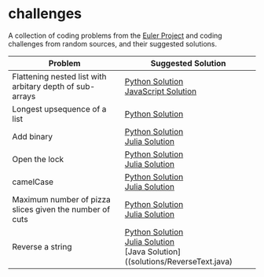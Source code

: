 # challenges
A collection of coding problems from the [Euler Project](https://projecteuler.net/) and coding challenges from random sources, and their suggested solutions. 


| Problem                                                   | Suggested Solution                                     |
| --------------------------------------------------------- | -------------------------------------------------------|
| Flattening nested list with arbitary depth of sub-arrays  | [Python Solution](solutions/flatten_nested_list.py)<br/>[JavaScript Solution](solutions/flatten_nested_list.js)|
|Longest upsequence of a list                               | [Python Solution](solutions/longest_upsequence.py)     |
| Add binary                                                | [Python Solution](solutions/add-binary.py)<br/>[Julia Solution](solutions/add-binary.jl)             |  
| Open the lock                                             | [Python Solution](solutions/open-lock.py)<br/>[Julia Solution](solutions/open-lock.jl)              |
| camelCase                                                 | [Python Solution](solutions/camel_case.py)<br/>[Julia Solution](solutions/camel_case.jl)             |
| Maximum number of pizza slices given the number of cuts   | [Python Solution](solutions/pizza_slices.py)<br/>[Julia Solution](solutions/pizza_slices.jl)           |
| Reverse a string                                          | [Python Solution](solutions/reverse_string.py)<br/>[Julia Solution](solutions/reverse_string.jl)<br/>[Java Solution]((solutions/ReverseText.java)           |
